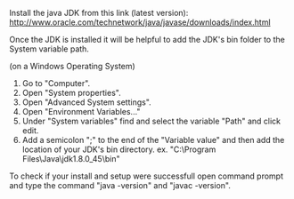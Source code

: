 Install the java JDK from this link (latest version):
http://www.oracle.com/technetwork/java/javase/downloads/index.html

Once the JDK is installed it will be helpful to add the JDK's bin folder to the System variable path.

(on a Windows Operating System)
1. Go to "Computer".
2. Open "System properties".
3. Open "Advanced System settings".
4. Open "Environment Variables..."
5. Under "System variables" find and select the variable "Path" and click edit.
6. Add a semicolon ";" to the end of the "Variable value" and then add the location of your JDK's bin directory. ex. "C:\Program Files\Java\jdk1.8.0_45\bin"

To check if your install and setup were successfull open command prompt and type the command "java -version" and "javac -version".

